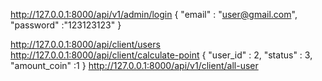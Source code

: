 http://127.0.0.1:8000/api/v1/admin/login
{
"email" : "user@gmail.com",
"password" :"123123123"
}

http://127.0.0.1:8000/api/client/users
http://127.0.0.1:8000/api/client/calculate-point
{
"user_id" : 2,
"status" : 3,
"amount_coin" :1
}
http://127.0.0.1:8000/api/v1/client/all-user
